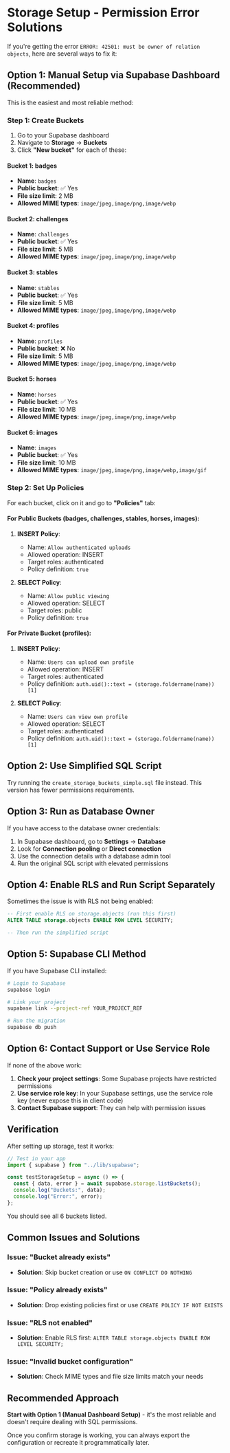 # Storage Setup - Permission Error Solutions

If you're getting the error `ERROR: 42501: must be owner of relation objects`, here are several ways to fix it:

## Option 1: Manual Setup via Supabase Dashboard (Recommended)

This is the easiest and most reliable method:

### Step 1: Create Buckets

1. Go to your Supabase dashboard
2. Navigate to **Storage** → **Buckets**
3. Click **"New bucket"** for each of these:

#### Bucket 1: badges

- **Name**: `badges`
- **Public bucket**: ✅ Yes
- **File size limit**: 2 MB
- **Allowed MIME types**: `image/jpeg,image/png,image/webp`

#### Bucket 2: challenges

- **Name**: `challenges`
- **Public bucket**: ✅ Yes
- **File size limit**: 5 MB
- **Allowed MIME types**: `image/jpeg,image/png,image/webp`

#### Bucket 3: stables

- **Name**: `stables`
- **Public bucket**: ✅ Yes
- **File size limit**: 5 MB
- **Allowed MIME types**: `image/jpeg,image/png,image/webp`

#### Bucket 4: profiles

- **Name**: `profiles`
- **Public bucket**: ❌ No
- **File size limit**: 5 MB
- **Allowed MIME types**: `image/jpeg,image/png,image/webp`

#### Bucket 5: horses

- **Name**: `horses`
- **Public bucket**: ✅ Yes
- **File size limit**: 10 MB
- **Allowed MIME types**: `image/jpeg,image/png,image/webp`

#### Bucket 6: images

- **Name**: `images`
- **Public bucket**: ✅ Yes
- **File size limit**: 10 MB
- **Allowed MIME types**: `image/jpeg,image/png,image/webp,image/gif`

### Step 2: Set Up Policies

For each bucket, click on it and go to **"Policies"** tab:

#### For Public Buckets (badges, challenges, stables, horses, images):

1. **INSERT Policy**:

   - Name: `Allow authenticated uploads`
   - Allowed operation: INSERT
   - Target roles: authenticated
   - Policy definition: `true`

2. **SELECT Policy**:
   - Name: `Allow public viewing`
   - Allowed operation: SELECT
   - Target roles: public
   - Policy definition: `true`

#### For Private Bucket (profiles):

1. **INSERT Policy**:

   - Name: `Users can upload own profile`
   - Allowed operation: INSERT
   - Target roles: authenticated
   - Policy definition: `auth.uid()::text = (storage.foldername(name))[1]`

2. **SELECT Policy**:
   - Name: `Users can view own profile`
   - Allowed operation: SELECT
   - Target roles: authenticated
   - Policy definition: `auth.uid()::text = (storage.foldername(name))[1]`

## Option 2: Use Simplified SQL Script

Try running the `create_storage_buckets_simple.sql` file instead. This version has fewer permissions requirements.

## Option 3: Run as Database Owner

If you have access to the database owner credentials:

1. In Supabase dashboard, go to **Settings** → **Database**
2. Look for **Connection pooling** or **Direct connection**
3. Use the connection details with a database admin tool
4. Run the original SQL script with elevated permissions

## Option 4: Enable RLS and Run Script Separately

Sometimes the issue is with RLS not being enabled:

```sql
-- First enable RLS on storage.objects (run this first)
ALTER TABLE storage.objects ENABLE ROW LEVEL SECURITY;

-- Then run the simplified script
```

## Option 5: Supabase CLI Method

If you have Supabase CLI installed:

```bash
# Login to Supabase
supabase login

# Link your project
supabase link --project-ref YOUR_PROJECT_REF

# Run the migration
supabase db push
```

## Option 6: Contact Support or Use Service Role

If none of the above work:

1. **Check your project settings**: Some Supabase projects have restricted permissions
2. **Use service role key**: In your Supabase settings, use the service role key (never expose this in client code)
3. **Contact Supabase support**: They can help with permission issues

## Verification

After setting up storage, test it works:

```typescript
// Test in your app
import { supabase } from "../lib/supabase";

const testStorageSetup = async () => {
  const { data, error } = await supabase.storage.listBuckets();
  console.log("Buckets:", data);
  console.log("Error:", error);
};
```

You should see all 6 buckets listed.

## Common Issues and Solutions

### Issue: "Bucket already exists"

- **Solution**: Skip bucket creation or use `ON CONFLICT DO NOTHING`

### Issue: "Policy already exists"

- **Solution**: Drop existing policies first or use `CREATE POLICY IF NOT EXISTS`

### Issue: "RLS not enabled"

- **Solution**: Enable RLS first: `ALTER TABLE storage.objects ENABLE ROW LEVEL SECURITY;`

### Issue: "Invalid bucket configuration"

- **Solution**: Check MIME types and file size limits match your needs

## Recommended Approach

**Start with Option 1 (Manual Dashboard Setup)** - it's the most reliable and doesn't require dealing with SQL permissions.

Once you confirm storage is working, you can always export the configuration or recreate it programmatically later.
